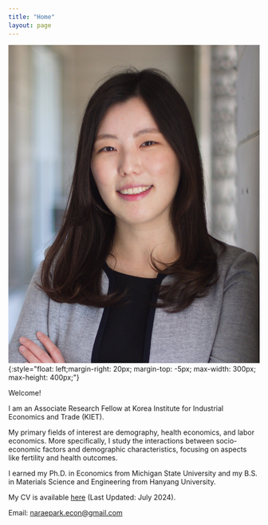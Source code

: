 ```yaml
---
title: "Home"
layout: page
---
```


![Pic](assets/photos/naraepark_.jpeg){:style="float: left;margin-right: 20px; margin-top: -5px; max-width: 300px; max-height: 400px;"}

Welcome! 

I am an Associate Research Fellow at Korea Institute for Industrial Economics and Trade (KIET). 

My primary fields of interest are demography, health economics, and labor economics. More specifically, I study the interactions between socio-economic factors and demographic characteristics, focusing on aspects like fertility and health outcomes.

I earned my Ph.D. in Economics from Michigan State University and my B.S. in Materials Science and Engineering from Hanyang University. 

My CV is available [here](assets/cv/cv_parkn.pdf) (Last Updated: July 2024).

Email: [naraepark.econ@gmail.com](mailto:naraepark.econ@gmail.com)
